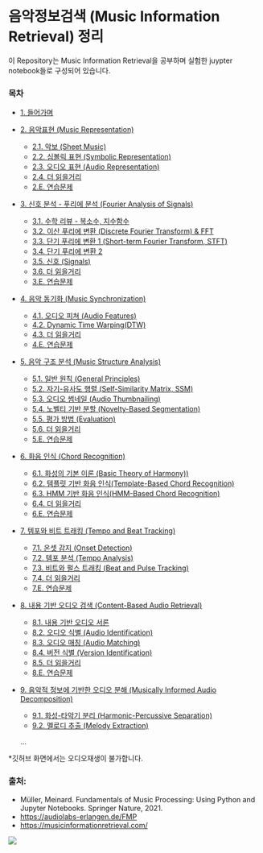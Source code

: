 # 음악정보검색 (Music Information Retrieval) 정리

이 Repository는 Music Information Retrieval을 공부하며 실험한 juypter notebook들로 구성되어 있습니다.

### 목차
- [1. 들어가며](https://github.com/jo-cho/mir/blob/main/Notebooks/1.%20Introduction/01.Introduction.ipynb)
- [2. 음악표현 (Music Representation)](https://github.com/jo-cho/mir/tree/main/Notebooks/2.%20Music%20Representation)
  - [2.1. 악보 (Sheet Music)](https://github.com/jo-cho/mir/blob/main/Notebooks/2.%20Music%20Representation/2.1.Sheet_Music.ipynb)
  - [2.2. 심볼릭 표현 (Symbolic Representation)](https://github.com/jo-cho/mir/blob/main/Notebooks/2.%20Music%20Representation/2.2.Symbolic_Representation.ipynb)
  - [2.3. 오디오 표현 (Audio Representation)](https://github.com/jo-cho/mir/blob/main/Notebooks/2.%20Music%20Representation/2.3.Audio_Representation.ipynb)
  - [2.4. 더 읽을거리](https://github.com/jo-cho/mir/blob/main/Notebooks/2.%20Music%20Representation/2.4.Further_Readings.ipynb)
  - [2.E. 연습문제](https://github.com/jo-cho/mir/blob/main/Notebooks/2.%20Music%20Representation/2.E.Exercises.ipynb)
- [3. 신호 분석 - 푸리에 분석 (Fourier Analysis of Signals)](https://github.com/jo-cho/mir/tree/main/Notebooks/3.%20Fourier%20Analysis%20of%20Signals)
  - [3.1. 수학 리뷰 - 복소수, 지수함수](https://github.com/jo-cho/mir/blob/main/Notebooks/3.%20Fourier%20Analysis%20of%20Signals/3.1.Math_Review.ipynb)
  - [3.2. 이산 푸리에 변환 (Discrete Fourier Transform) & FFT](https://github.com/jo-cho/mir/blob/main/Notebooks/3.%20Fourier%20Analysis%20of%20Signals/3.2.Discrete_Fourier_Transform.ipynb)
  - [3.3. 단기 푸리에 변환 1 (Short-term Fourier Transform, STFT)](https://github.com/jo-cho/mir/blob/main/Notebooks/3.%20Fourier%20Analysis%20of%20Signals/3.3.Short-term_Fourier_Transform_1.ipynb)
  - [3.4. 단기 푸리에 변환 2](https://github.com/jo-cho/mir/blob/main/Notebooks/3.%20Fourier%20Analysis%20of%20Signals/3.4.Short-term_Fourier_Transform_2.ipynb)
  - [3.5. 신호 (Signals)](https://github.com/jo-cho/mir/blob/main/Notebooks/3.%20Fourier%20Analysis%20of%20Signals/3.5.Signals.ipynb)
  - [3.6. 더 읽을거리](https://github.com/jo-cho/mir/blob/main/Notebooks/3.%20Fourier%20Analysis%20of%20Signals/3.6.Further_Readings.ipynb)
  - [3.E. 연습문제](https://github.com/jo-cho/mir/blob/main/Notebooks/3.%20Fourier%20Analysis%20of%20Signals/3.E.Exercises.ipynb)
- [4. 음악 동기화 (Music Synchronization)](https://github.com/jo-cho/mir/tree/main/Notebooks/4.%20Music%20Synchronization)
  - [4.1. 오디오 피쳐 (Audio Features)](https://github.com/jo-cho/mir/blob/main/Notebooks/4.%20Music%20Synchronization/4.1.Audio_Features.ipynb)
  - [4.2. Dynamic Time Warping(DTW)](https://github.com/jo-cho/mir/blob/main/Notebooks/4.%20Music%20Synchronization/4.2.Dynamic_Time_Warping.ipynb)
  - [4.3. 더 읽을거리](https://github.com/jo-cho/mir/blob/main/Notebooks/4.%20Music%20Synchronization/4.3.Further_Readings.ipynb)
  - [4.E. 연습문제](https://github.com/jo-cho/mir/blob/main/Notebooks/4.%20Music%20Synchronization/4.E.Exercises.ipynb)
- [5. 음악 구조 분석 (Music Structure Analysis)](https://github.com/jo-cho/mir/tree/main/Notebooks/5.%20Music%20Structure%20Analysis)
  - [5.1. 일반 원칙 (General Principles)](https://github.com/jo-cho/mir/blob/main/Notebooks/5.%20Music%20Structure%20Analysis/5.1.General_Principles.ipynb)
  - [5.2. 자기-유사도 행렬 (Self-Similarity Matrix, SSM)](https://github.com/jo-cho/mir/blob/main/Notebooks/5.%20Music%20Structure%20Analysis/5.2.Self_Similarity_Matrix.ipynb)
  - [5.3. 오디오 썸네일 (Audio Thumbnailing)](https://github.com/jo-cho/mir/blob/main/Notebooks/5.%20Music%20Structure%20Analysis/5.3.Audio_Thumbnail.ipynb)
  - [5.4. 노벨티 기반 분할 (Novelty-Based Segmentation)](https://github.com/jo-cho/mir/blob/main/Notebooks/5.%20Music%20Structure%20Analysis/5.4.Novelty-Based_Segmentation.ipynb)
  - [5.5. 평가 방법 (Evaluation)](https://github.com/jo-cho/mir/blob/main/Notebooks/5.%20Music%20Structure%20Analysis/5.5.Evaluation.ipynb)
  - [5.6. 더 읽을거리]()
  - [5.E. 연습문제](https://github.com/jo-cho/mir/blob/main/Notebooks/5.%20Music%20Structure%20Analysis/5.E.Exercises.ipynb)
- [6. 화음 인식 (Chord Recognition)](https://github.com/jo-cho/mir/tree/main/Notebooks/6.%20Chord%20Recognition)
  - [6.1. 화성의 기본 이론 (Basic Theory of Harmony))](https://github.com/jo-cho/mir/blob/main/Notebooks/6.%20Chord%20Recognition/6.1.Basic_Theory_of_Harmony.ipynb)
  - [6.2. 템플릿 기반 화음 인식(Template-Based Chord Recognition)](https://github.com/jo-cho/mir/blob/main/Notebooks/6.%20Chord%20Recognition/6.2.Template-Based_Chord_Recognition.ipynb)
  - [6.3. HMM 기반 화음 인식(HMM-Based Chord Recognition)](https://github.com/jo-cho/mir/blob/main/Notebooks/6.%20Chord%20Recognition/6.3.HMM-Based_Chord_Recognition.ipynb)
  - [6.4. 더 읽을거리](https://github.com/jo-cho/mir/blob/main/Notebooks/6.%20Chord%20Recognition/6.4.Further_Readings.ipynb)
  - [6.E. 연습문제](https://github.com/jo-cho/mir/blob/main/Notebooks/6.%20Chord%20Recognition/6.E.Exercises.ipynb)
- [7. 템포와 비트 트래킹 (Tempo and Beat Tracking)](https://github.com/jo-cho/mir/tree/main/Notebooks/7.%20Tempo%20and%20Beat%20Tracking)
  - [7.1. 온셋 감지 (Onset Detection)](https://github.com/jo-cho/mir/blob/main/Notebooks/7.%20Tempo%20and%20Beat%20Tracking/7.1.Onset_Detection.ipynb)
  - [7.2. 템포 분석 (Tempo Analysis)](https://github.com/jo-cho/mir/blob/main/Notebooks/7.%20Tempo%20and%20Beat%20Tracking/7.2.Tempo_Analysis.ipynb)
  - [7.3. 비트와 펄스 트래킹 (Beat and Pulse Tracking)](https://github.com/jo-cho/mir/blob/main/Notebooks/7.%20Tempo%20and%20Beat%20Tracking/7.3.Beat_and_Pulse_Tracking.ipynb)
  - [7.4. 더 읽을거리](https://github.com/jo-cho/mir/blob/main/Notebooks/7.%20Tempo%20and%20Beat%20Tracking/7.4.Further_Readings.ipynb)
  - [7.E. 연습문제](https://github.com/jo-cho/mir/blob/main/Notebooks/7.%20Tempo%20and%20Beat%20Tracking/7.E.Exercises.ipynb)
- [8. 내용 기반 오디오 검색 (Content-Based Audio Retrieval)](https://github.com/jo-cho/mir/tree/main/Notebooks/8.%20Content-Based%20Audio%20Retrieval)
  - [8.1. 내용 기반 오디오 서론](https://github.com/jo-cho/mir/blob/main/Notebooks/8.%20Content-Based%20Audio%20Retrieval/8.1.Introduction.ipynb)
  - [8.2. 오디오 식별 (Audio Identification)](https://github.com/jo-cho/mir/blob/main/Notebooks/8.%20Content-Based%20Audio%20Retrieval/8.2.Audio_Identification.ipynb)
  - [8.3. 오디오 매칭 (Audio Matching)](https://github.com/jo-cho/mir/blob/main/Notebooks/8.%20Content-Based%20Audio%20Retrieval/8.3.Audio_Matching.ipynb)
  - [8.4. 버전 식별 (Version Identification)](https://github.com/jo-cho/mir/blob/main/Notebooks/8.%20Content-Based%20Audio%20Retrieval/8.4.Version_Identification.ipynb)
  - [8.5. 더 읽을거리](https://github.com/jo-cho/mir/blob/main/Notebooks/8.%20Content-Based%20Audio%20Retrieval/8.5.Further_Readings.ipynb)
  - [8.E. 연습문제](https://github.com/jo-cho/mir/blob/main/Notebooks/8.%20Content-Based%20Audio%20Retrieval/8.E.Exercises.ipynb)
- [9. 음악적 정보에 기반한 오디오 분해 (Musically Informed Audio Decomposition) ](https://github.com/jo-cho/mir/tree/main/Notebooks/9.%20Musically%20Informed%20Audio%20Decomposition)
  - [9.1. 화성-타악기 분리 (Harmonic-Percussive Separation)](https://github.com/jo-cho/mir/blob/main/Notebooks/9.%20Musically%20Informed%20Audio%20Decomposition/9.1.Harmonic%E2%80%93Percussive_Separation.ipynb)
  - [9.2. 멜로디 추출 (Melody Extraction)](https://github.com/jo-cho/mir/blob/main/Notebooks/9.%20Musically%20Informed%20Audio%20Decomposition/9.2.Melody_Extraction.ipynb)
  
  ...
  

*깃허브 화면에서는 오디오재생이 불가합니다.

### 출처:
- Müller, Meinard. Fundamentals of Music Processing: Using Python and Jupyter Notebooks. Springer Nature, 2021.
- https://audiolabs-erlangen.de/FMP
- https://musicinformationretrieval.com/

<img src="https://images-na.ssl-images-amazon.com/images/I/51q5YtafVsL.jpg">
